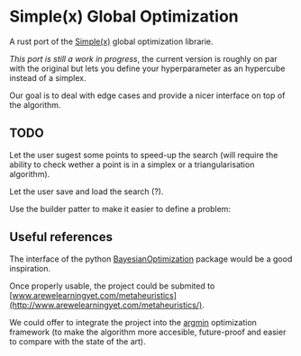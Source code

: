 # Simple(x) Global Optimization

A rust port of the [Simple(x)](https://github.com/chrisstroemel/Simple) global optimization librarie.

*This port is still a work in progress*, the current version is roughly on par with the original but lets you define your hyperparameter as an hypercube instead of a simplex.

Our goal is to deal with edge cases and provide a nicer interface on top of the algorithm.

## TODO

Let the user sugest some points to speed-up the search (will require the ability to check wether a point is in a simplex or a triangularisation algorithm).

Let the user save and load the search (?).

Use the builder patter to make it easier to define a problem:

## Useful references

The interface of the python [BayesianOptimization](https://github.com/fmfn/BayesianOptimization) package would be a good inspiration.

Once properly usable, the project could be submited to [www.arewelearningyet.com/metaheuristics](http://www.arewelearningyet.com/metaheuristics/).

We could offer to integrate the project into the [argmin](https://docs.rs/argmin/0.2.4/argmin/) optimization framework (to make the algorithm more accesible, future-proof and easier to compare with the state of the art).
